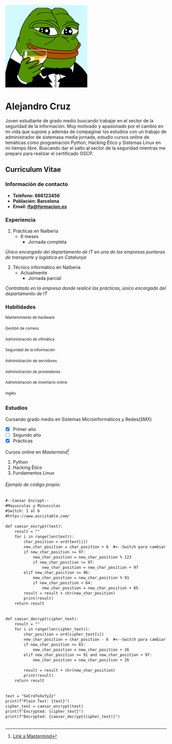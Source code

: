 ![Image](images/CVavatar.png)

# Alejandro Cruz

Joven estudiante de grado medio buscando trabajar en el sector de la seguridad de la información. Muy motivado y apasionado por el cambio en mi vida que supone y además de compaginar los estudios con un trabajo de administrador de sistemasa media jornada, estudio cursos online de temáticas como programación Python, Hacking Ético y Sistemas Linux en mi tiempo libre. Buscando dar el salto al sector de la seguridad mientras me preparo para realizar el certificado OSCP.

## Curriculum Vitae


### Información de contacto
- **Teléfono: 666123456**
- **Población: Barcelona**
- **Email: ifp@formacion.es**


### Experiencia

1. Prácticas en NaIberia
   - 6 meses
     - Jornada completa
 
 _Único encargado del departamento de IT en una de las empresas
 punteras de transporte y logística en Catalunya_
 
 2. Técnico informático en NaIberia
    - Actualmente
      - Jornada parcial

_Contratado en la empresa donde realicé las prácticas, único
encargado del departamento de IT_

### Habilidades

  <sup>Mantenimiento de hardware</sup>
  
  <sup>Gestión de correos</sup>
  
  <sup>Administración de ofimática</sup>
  
  <sup>Seguridad de la información</sup>
  
  <sup>Administración de servidores</sup>
  
  <sup>Administración de proveedores</sup>
  
  <sup>Administración de inventario online</sup>
  
  <sup>Inglés</sup>

### Estudios
Cursando grado medio en Sistemas Microinformáticos y Redes(SMX)
- [x] Primer año
- [ ] Segundo año
- [x] Prácticas

Cursos online en _Mastermind_[^1]
1. Python
2. Hacking Ético
3. Fundamentos Linux


###### Ejemplo de código propio:
```
#--Caesar Encrypt--
#Mayusculas y Minusculas
#Switch: 1 al 6
#https://www.asciitable.com/

def caesar_encrypt(text):
    result = ""
    for i in range(len(text)):
        char_position = ord(text[i])
        new_char_position = char_position + 6  #<--Switch para cambiar
        if new_char_position >= 97:
            new_char_position = new_char_position % 123
            if new_char_position <= 97:
                new_char_position = new_char_position + 97
        elif new_char_position <= 96:
            new_char_position = new_char_position % 91
            if new_char_position < 64:
                new_char_position = new_char_position + 65
        result = result + chr(new_char_position)
        print(result)
    return result


def caesar_decrypt(cipher_text):
    result = ""
    for i in range(len(cipher_text)):
        char_position = ord(cipher_text[i])
        new_char_position = char_position - 6  #<--Switch para cambiar
        if new_char_position <= 65:
            new_char_position = new_char_position + 26
        elif new_char_position >= 91 and new_char_position < 97:
            new_char_position = new_char_position + 26

        result = result + chr(new_char_position)
        print(result)
    return result


text = "SeCreToXxYyZz"
print(f"Plain Text: {text}")
cipher_text = caesar_encrypt(text)
print(f"Encrypted: {cipher_text}")
print(f"Decrypted: {caesar_decrypt(cipher_text)}")
 

```









[^1]: [Link a Mastermind](https://www.mastermind.ac/)
